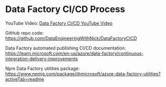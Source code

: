 # Data Factory CI/CD Process

YouTube Video: [Data Factory CI/CD YouTube Video](https://youtu.be/l-bBMelqifw)

GitHub repo code: https://github.com/DataEngineeringWithNick/DataFactoryCICD

Data Factory automated publishing CI/CD documentation: https://learn.microsoft.com/en-us/azure/data-factory/continuous-integration-delivery-improvements

Npm Data Factory utilities package: https://www.npmjs.com/package/@microsoft/azure-data-factory-utilities?activeTab=readme
